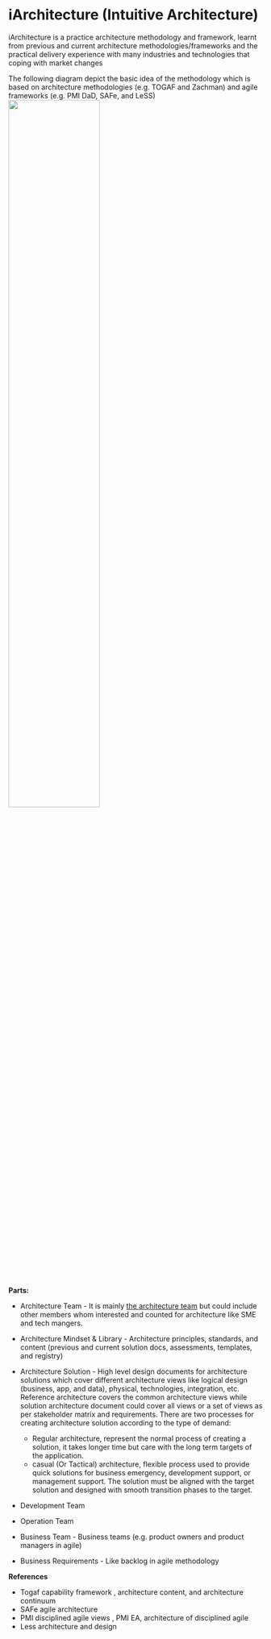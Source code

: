 # iArchitecture (Intuitive Architecture)

iArchitecture is a practice architecture methodology and framework, learnt from previous and current architecture methodologies/frameworks and the practical delivery experience with many industries and technologies that coping with market changes  

The following diagram depict the basic idea of the methodology which is based on architecture methodologies (e.g. TOGAF and Zachman) and agile frameworks (e.g. PMI DaD, SAFe, and LeSS)  
<img src="https://github.com/hisham-elbreky/iArchitecture/blob/188e7174dd96a8d988eef5e8ec1d1dbecbbc2ae4/diagrams/iArchitecture%20Framework.png" width="60%"/>

**Parts:**
- Architecture Team - It is mainly [the architecture team](https://github.com/hisham-elbreky/iArchitecture/blob/92d8ddd9661dbf434f2751f0f1f9959df5f939a6/architecture-team.md) but could include other members whom interested and counted for architecture like SME and tech mangers.

- Architecture Mindset & Library - Architecture principles, standards, and content (previous and current solution docs, assessments, templates, and registry)   

- Architecture Solution - High level design documents for architecture solutions which cover different architecture views like logical design (business, app, and data), physical, technologies, integration, etc. 
Reference architecture covers the common architecture views while solution architecture document could cover all views or a set of views as per stakeholder matrix and requirements.
There are two processes for creating architecture solution according to the type of demand:
  - Regular architecture, represent the normal process of creating a solution, it takes longer time but care with the long term targets of the application.
  - casual (Or Tactical) architecture, flexible process used to provide quick solutions for business emergency, development support, or management support. The solution must be aligned with the target solution and designed with smooth transition phases to the target.

- Development Team

- Operation Team

- Business Team - Business teams (e.g. product owners and product managers in agile)

- Business Requirements  - Like backlog in agile methodology

**References**
- Togaf capability framework , architecture content, and architecture continuum 
- SAFe agile architecture 
- PMI disciplined agile views , PMI EA, architecture of disciplined agile 
- Less architecture and design 

